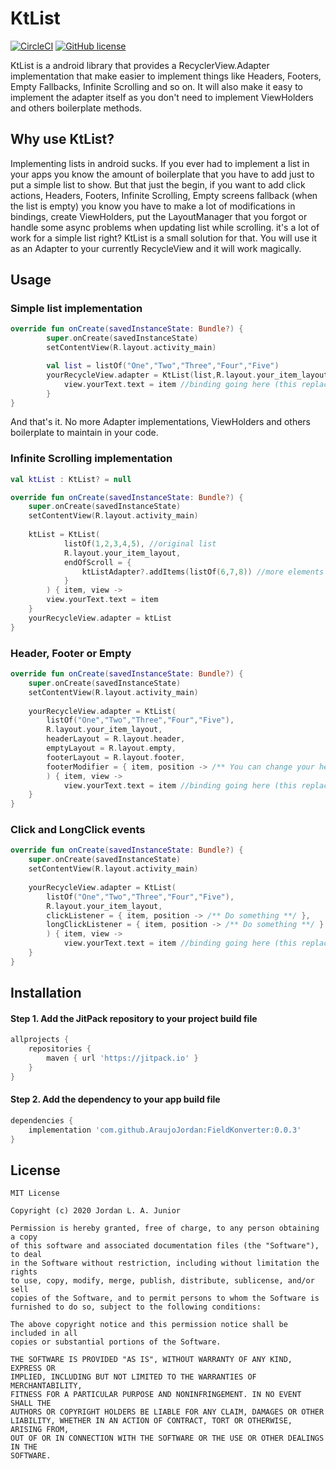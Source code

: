 # KtList
[![CircleCI](https://circleci.com/gh/AraujoJordan/KtList.svg?style=shield)](https://circleci.com/gh/AraujoJordan/KtList)
[![GitHub license](https://img.shields.io/github/license/Naereen/StrapDown.js.svg)](https://github.com/AraujoJordan/KtList/LICENSE)

KtList is a android library that provides a RecyclerView.Adapter implementation that make easier to implement things like Headers, Footers, Empty Fallbacks, Infinite Scrolling and so on. It will also make it easy to implement the adapter itself as you don't need to implement ViewHolders and others boilerplate methods.

## Why use KtList?

Implementing lists in android sucks. If you ever had to implement a list in your apps you know the amount of boilerplate that you have to add just to put a simple list to show. But that just the begin, if you want to add click actions, Headers, Footers, Infinite Scrolling, Empty screens fallback (when the list is empty) you know you have to make a lot of modifications in bindings, create ViewHolders, put the LayoutManager that you forgot or handle some async problems when updating list while scrolling. it's a lot of work for a simple list right?
KtList is a small solution for that. You will use it as an Adapter to your currently RecycleView and it will work magically.

## Usage

### Simple list implementation
```kotlin
override fun onCreate(savedInstanceState: Bundle?) {
        super.onCreate(savedInstanceState)
        setContentView(R.layout.activity_main)                    

        val list = listOf("One","Two","Three","Four","Five")
        yourRecycleView.adapter = KtList(list,R.layout.your_item_layout) { item, view ->
            view.yourText.text = item //binding going here (this replace the ViewHolder)
        }
}
```
And that's it. No more Adapter implementations, ViewHolders and others boilerplate to maintain in your code.

### Infinite Scrolling implementation
```kotlin
val ktList : KtList? = null 

override fun onCreate(savedInstanceState: Bundle?) {
    super.onCreate(savedInstanceState)
    setContentView(R.layout.activity_main)                    
    
    ktList = KtList(
            listOf(1,2,3,4,5), //original list
            R.layout.your_item_layout,
            endOfScroll = {
                ktListAdapter?.addItems(listOf(6,7,8)) //more elements to be add to the list
            }
        ) { item, view ->
        view.yourText.text = item
    }
    yourRecycleView.adapter = ktList
}
```
### Header, Footer or Empty
```kotlin
override fun onCreate(savedInstanceState: Bundle?) {
    super.onCreate(savedInstanceState)
    setContentView(R.layout.activity_main)                    
    
    yourRecycleView.adapter = KtList(
        listOf("One","Two","Three","Four","Five"),
        R.layout.your_item_layout,
        headerLayout = R.layout.header,
        emptyLayout = R.layout.empty,
        footerLayout = R.layout.footer,
        footerModifier = { item, position -> /** You can change your header/footer like this here **/ }
        ) { item, view ->
            view.yourText.text = item //binding going here (this replace the ViewHolder)
    }
}
```
### Click and LongClick events
```kotlin
override fun onCreate(savedInstanceState: Bundle?) {
    super.onCreate(savedInstanceState)
    setContentView(R.layout.activity_main)                    
    
    yourRecycleView.adapter = KtList(
        listOf("One","Two","Three","Four","Five"),
        R.layout.your_item_layout,
        clickListener = { item, position -> /** Do something **/ },
        longClickListener = { item, position -> /** Do something **/ }
        ) { item, view ->
            view.yourText.text = item //binding going here (this replace the ViewHolder)
    }
}
```
## Installation

#### Step 1. Add the JitPack repository to your project build file 

```gradle
allprojects {
	repositories {
		maven { url 'https://jitpack.io' }
	}
}
```

#### Step 2. Add the dependency to your app build file 

```gradle
dependencies {
	implementation 'com.github.AraujoJordan:FieldKonverter:0.0.3'
}
```


## License
```
MIT License

Copyright (c) 2020 Jordan L. A. Junior

Permission is hereby granted, free of charge, to any person obtaining a copy
of this software and associated documentation files (the "Software"), to deal
in the Software without restriction, including without limitation the rights
to use, copy, modify, merge, publish, distribute, sublicense, and/or sell
copies of the Software, and to permit persons to whom the Software is
furnished to do so, subject to the following conditions:

The above copyright notice and this permission notice shall be included in all
copies or substantial portions of the Software.

THE SOFTWARE IS PROVIDED "AS IS", WITHOUT WARRANTY OF ANY KIND, EXPRESS OR
IMPLIED, INCLUDING BUT NOT LIMITED TO THE WARRANTIES OF MERCHANTABILITY,
FITNESS FOR A PARTICULAR PURPOSE AND NONINFRINGEMENT. IN NO EVENT SHALL THE
AUTHORS OR COPYRIGHT HOLDERS BE LIABLE FOR ANY CLAIM, DAMAGES OR OTHER
LIABILITY, WHETHER IN AN ACTION OF CONTRACT, TORT OR OTHERWISE, ARISING FROM,
OUT OF OR IN CONNECTION WITH THE SOFTWARE OR THE USE OR OTHER DEALINGS IN THE
SOFTWARE.
```
